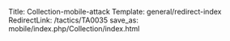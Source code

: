Title: Collection-mobile-attack
Template: general/redirect-index
RedirectLink: /tactics/TA0035
save_as: mobile/index.php/Collection/index.html